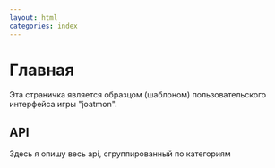 ```yaml
---
layout: html
categories: index
---
```


# Главная
Эта страничка является образцом (шаблоном) пользовательского интерфейса игры "joatmon".

## API
Здесь я опишу весь api, сгруппированный по категориям

